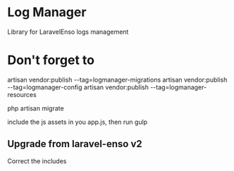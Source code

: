# Log Manager

Library for LaravelEnso logs management

# Don't forget to

artisan vendor:publish --tag=logmanager-migrations
artisan vendor:publish --tag=logmanager-config
artisan vendor:publish --tag=logmanager-resources

php artisan migrate

include the js assets in you app.js, then run gulp

## Upgrade from laravel-enso v2

Correct the includes
